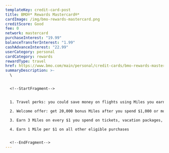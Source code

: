 ```yaml
---
templateKey: credit-card-post
title: BMO®* Rewards Mastercard®*
cardImage: /img/bmo-rewards-mastercard.png
creditScore: Good
fee: 0
network: mastercard
purchaseInterest: "19.99"
balanceTransferInterest: "1.99"
cashAdvanceInterest: "22.99"
userCategory: personal
cardCategory: rewards
rewardType: travel
href: https://www.bmo.com/main/personal/credit-cards/bmo-rewards-mastercard/
summaryDescription: >-
  \


  <!--StartFragment-->


  1. Travel perks: you could save money on flights using Miles you earn on every eligible purchase\

  2. Welcome offer: get 20,000 bonus Miles after you spend $1,000 or more on eligible purchases in the first 90 days of your account opening\

  3. Earn 3 Miles on every $1 you spend on tickets, vacation packages, and cargo services from Alaska Airlines\

  4. Earn 1 Mile per $1 on all other eligible purchases


  <!--EndFragment-->
---
```

